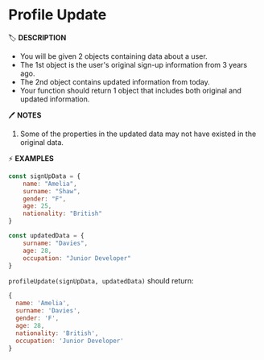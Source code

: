 # Profile Update

🏷️ **DESCRIPTION**

- You will be given 2 objects containing data about a user.
- The 1st object is the user's original sign-up information from 3 years ago.
- The 2nd object contains updated information from today.
- Your function should return 1 object that includes both original and updated information.

🖊️ **NOTES**

1. Some of the properties in the updated data may not have existed in the original data.

⚡ **EXAMPLES**

```js
const signUpData = {
    name: "Amelia",
    surname: "Shaw",
    gender: "F",
    age: 25,
    nationality: "British"
}

const updatedData = {
    surname: "Davies",
    age: 28,
    occupation: "Junior Developer"
}
```

`profileUpdate(signUpData, updatedData)` should return:

```js
{
  name: 'Amelia',
  surname: 'Davies',
  gender: 'F',
  age: 28,
  nationality: 'British',
  occupation: 'Junior Developer'
}
```
